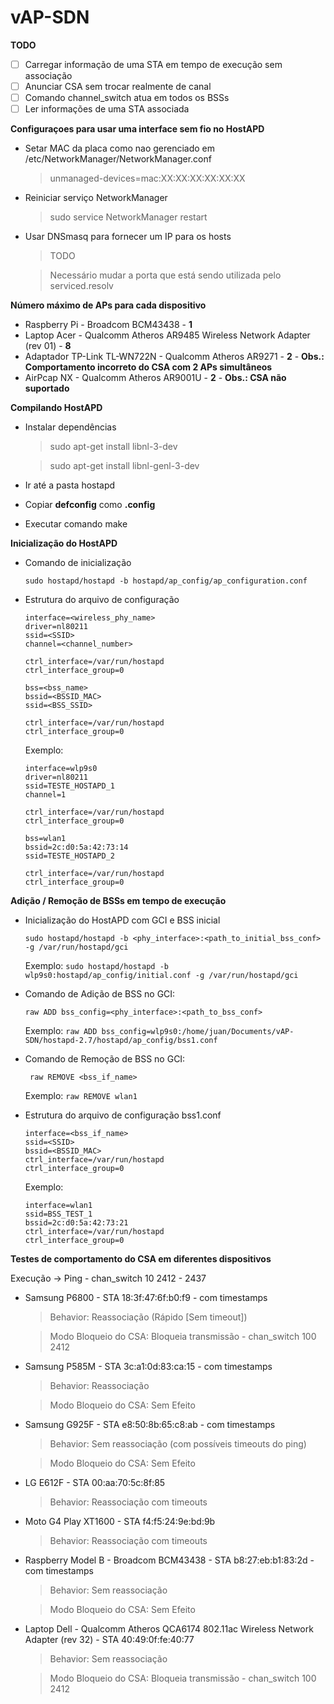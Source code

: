 # vAP-SDN

**TODO**
- [ ] Carregar informação de uma STA em tempo de execução sem associação
- [ ] Anunciar CSA sem trocar realmente de canal
- [ ] Comando channel_switch atua em todos os BSSs
- [ ] Ler informações de uma STA associada

**Configuraçoes para usar uma interface sem fio no HostAPD**
- Setar MAC da placa como nao gerenciado em /etc/NetworkManager/NetworkManager.conf

  > unmanaged-devices=mac:XX:XX:XX:XX:XX:XX
- Reiniciar serviço NetworkManager

  > sudo service NetworkManager restart
- Usar DNSmasq para fornecer um IP para os hosts

  > TODO
  
  > Necessário mudar a porta que está sendo utilizada pelo serviced.resolv
  
**Número máximo de APs para cada dispositivo**
- Raspberry Pi - Broadcom BCM43438 - **1**
- Laptop Acer - Qualcomm Atheros AR9485 Wireless Network Adapter (rev 01) - **8**
- Adaptador TP-Link TL-WN722N - Qualcomm Atheros AR9271 - **2** - **Obs.: Comportamento incorreto do CSA com 2 APs simultâneos**
- AirPcap NX - Qualcomm Atheros AR9001U - **2** -  **Obs.: CSA não suportado**

**Compilando HostAPD**
- Instalar dependências
  > sudo apt-get install libnl-3-dev

  > sudo apt-get install libnl-genl-3-dev
- Ir até a pasta hostapd
- Copiar **defconfig** como **.config**
- Executar comando make

**Inicialização do HostAPD**
- Comando de inicialização

  ```sudo hostapd/hostapd -b hostapd/ap_config/ap_configuration.conf ```

- Estrutura do arquivo de configuração
  ```
  interface=<wireless_phy_name>
  driver=nl80211
  ssid=<SSID>
  channel=<channel_number>

  ctrl_interface=/var/run/hostapd
  ctrl_interface_group=0

  bss=<bss_name>
  bssid=<BSSID_MAC>
  ssid=<BSS_SSID>

  ctrl_interface=/var/run/hostapd
  ctrl_interface_group=0
  ```

  Exemplo:
  
  ```
  interface=wlp9s0
  driver=nl80211
  ssid=TESTE_HOSTAPD_1
  channel=1

  ctrl_interface=/var/run/hostapd
  ctrl_interface_group=0

  bss=wlan1
  bssid=2c:d0:5a:42:73:14
  ssid=TESTE_HOSTAPD_2

  ctrl_interface=/var/run/hostapd
  ctrl_interface_group=0
  ```

**Adição / Remoção de BSSs em tempo de execução**
- Inicialização do HostAPD com GCI e BSS inicial

  ```sudo hostapd/hostapd -b <phy_interface>:<path_to_initial_bss_conf> -g /var/run/hostapd/gci```
  
  Exemplo: ```sudo hostapd/hostapd -b wlp9s0:hostapd/ap_config/initial.conf -g /var/run/hostapd/gci```
- Comando de Adição de BSS no GCI:

  ``` raw ADD bss_config=<phy_interface>:<path_to_bss_conf> ```
  
  Exemplo: 
  ``` raw ADD bss_config=wlp9s0:/home/juan/Documents/vAP-SDN/hostapd-2.7/hostapd/ap_config/bss1.conf ```
- Comando de Remoção de BSS no GCI:

  ``` raw REMOVE <bss_if_name>```
  
  Exemplo: 
  ``` raw REMOVE wlan1 ```
- Estrutura do arquivo de configuração bss1.conf
  ```
  interface=<bss_if_name>
  ssid=<SSID>
  bssid=<BSSID_MAC>
  ctrl_interface=/var/run/hostapd
  ctrl_interface_group=0
  ```
  
  Exemplo:
  ```
  interface=wlan1
  ssid=BSS_TEST_1
  bssid=2c:d0:5a:42:73:21
  ctrl_interface=/var/run/hostapd
  ctrl_interface_group=0
  ```

**Testes de comportamento do CSA em diferentes dispositivos**

  Execução -> Ping - chan_switch 10 2412 - 2437

- Samsung P6800 - STA 18:3f:47:6f:b0:f9 - com timestamps
  > Behavior: Reassociação (Rápido [Sem timeout])

  > Modo Bloqueio do CSA: Bloqueia transmissão - chan_switch 100 2412

- Samsung P585M - STA 3c:a1:0d:83:ca:15 - com timestamps
  > Behavior: Reassociação
  
  > Modo Bloqueio do CSA: Sem Efeito

- Samsung G925F - STA e8:50:8b:65:c8:ab - com timestamps
  > Behavior: Sem reassociação (com possíveis timeouts do ping)
  
  > Modo Bloqueio do CSA: Sem Efeito

- LG E612F - STA 00:aa:70:5c:8f:85
  > Behavior: Reassociação com timeouts

- Moto G4 Play XT1600 - STA f4:f5:24:9e:bd:9b
  > Behavior: Reassociação com timeouts

- Raspberry Model B - Broadcom BCM43438 - STA b8:27:eb:b1:83:2d  - com timestamps
  > Behavior: Sem reassociação
  
  > Modo Bloqueio do CSA: Sem Efeito

- Laptop Dell - Qualcomm Atheros QCA6174 802.11ac Wireless Network Adapter (rev 32) - STA 40:49:0f:fe:40:77
  > Behavior: Sem reassociação
  
  > Modo Bloqueio do CSA: Bloqueia transmissão - chan_switch 100 2412
